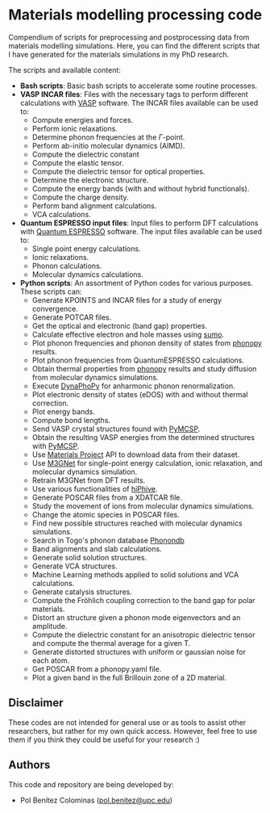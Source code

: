 # Materials modelling processing code

Compendium of scripts for preprocessing and postprocessing data from materials modelling simulations.
Here, you can find the different scripts that I have generated for the materials simulations in my PhD research. 

The scripts and available content: 
- **Bash scripts**: Basic bash scripts to accelerate some routine processes.
- **VASP INCAR files**: Files with the necessary tags to perform different calculations with [VASP](https://www.vasp.at/) software. The INCAR files available can be used to:
   - Compute energies and forces.
   - Perform ionic relaxations.
   - Determine phonon frequencies at the $\Gamma$-point.
   - Perform ab-initio molecular dynamics (AIMD).
   - Compute the dielectric constant
   - Compute the elastic tensor.
   - Compute the dielectric tensor for optical properties.
   - Determine the electronic structure.
   - Compute the energy bands (with and without hybrid functionals).
   - Compute the charge density.
   - Perform band alignment calculations.
   - VCA calculations.
- **Quantum ESPRESSO input files**: Input files to perform DFT calculations with [Quantum ESPRESSO](https://www.quantum-espresso.org/) software. The input files available can be used to:
   - Single point energy calculations.
   - Ionic relaxations.
   - Phonon calculations.
   - Molecular dynamics calculations.
- **Python scripts**: An assortment of Python codes for various purposes. These scripts can:
   - Generate KPOINTS and INCAR files for a study of energy convergence.
   - Generate POTCAR files.
   - Get the optical and electronic (band gap) properties.
   - Calculate effective electron and hole masses using [sumo](https://github.com/SMTG-Bham/sumo).
   - Plot phonon frequencies and phonon density of states from [phonopy](https://phonopy.github.io/phonopy/) results.
   - Plot phonon frequencies from QuantumESPRESSO calculations.
   - Obtain thermal properties from [phonopy](https://phonopy.github.io/phonopy/) results and study diffusion from molecular dynamics simulations.
   - Execute [DynaPhoPy](https://github.com/abelcarreras/DynaPhoPy) for anharmonic phonon renormalization.
   - Plot electronic density of states (eDOS) with and without thermal correction.
   - Plot energy bands.
   - Compute bond lengths.
   - Send VASP crystal structures found with [PyMCSP](https://github.com/polbeni/PyMCSP).
   - Obtain the resulting VASP energies from the determined structures with [PyMCSP](https://github.com/polbeni/PyMCSP).
   - Use [Materials Project](https://next-gen.materialsproject.org/) API to download data from their dataset.
   - Use [M3GNet](https://github.com/materialsvirtuallab/m3gnet) for single-point energy calculation, ionic relaxation, and molecular dynamics simulation.
   - Retrain M3GNet from DFT results.
   - Use various functionalities of [hiPhive](https://hiphive.materialsmodeling.org/).
   - Generate POSCAR files from a XDATCAR file.
   - Study the movement of ions from molecular dynamics simulations.
   - Change the atomic species in POSCAR files.
   - Find new possible structures reached with molecular dynamics simulations.
   - Search in Togo's phonon database [Phonondb](https://github.com/atztogo/phonondb)
   - Band alignments and slab calculations.
   - Generate solid solution structures.
   - Generate VCA structures.
   - Machine Learning methods applied to solid solutions and VCA calculations.
   - Generate catalysis structures.
   - Compute the Fröhlich coupling correction to the band gap for polar materials.
   - Distort an structure given a phonon mode eigenvectors and an amplitude.
   - Compute the dielectric constant for an anisotropic dielectric tensor and compute the thermal average for a given T.
   - Generate distorted structures with uniform or gaussian noise for each atom.
   - Get POSCAR from a phonopy.yaml file.
   - Plot a given band in the full Brillouin zone of a 2D material.


## Disclaimer

These codes are not intended for general use or as tools to assist other researchers, but rather for my own quick access. However, feel free to use them if you think they could be useful for your research :)

## Authors

This code and repository are being developed by:
- Pol Benítez Colominas (pol.benitez@upc.edu)
